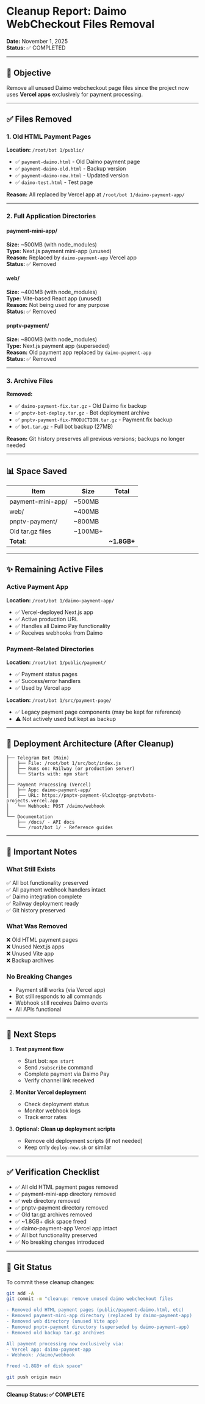 # Cleanup Report: Daimo WebCheckout Files Removal

**Date:** November 1, 2025  
**Status:** ✅ COMPLETED

---

## 🎯 Objective
Remove all unused Daimo webcheckout page files since the project now uses **Vercel apps** exclusively for payment processing.

---

## ✅ Files Removed

### 1. Old HTML Payment Pages
**Location:** `/root/bot 1/public/`

- ✅ `payment-daimo.html` - Old Daimo payment page
- ✅ `payment-daimo-old.html` - Backup version
- ✅ `payment-daimo-new.html` - Updated version
- ✅ `daimo-test.html` - Test page

**Reason:** All replaced by Vercel app at `/root/bot 1/daimo-payment-app/`

---

### 2. Full Application Directories

#### payment-mini-app/
**Size:** ~500MB (with node_modules)  
**Type:** Next.js payment mini-app (unused)  
**Reason:** Replaced by `daimo-payment-app` Vercel app  
**Status:** ✅ Removed

#### web/
**Size:** ~400MB (with node_modules)  
**Type:** Vite-based React app (unused)  
**Reason:** Not being used for any purpose  
**Status:** ✅ Removed

#### pnptv-payment/
**Size:** ~800MB (with node_modules)  
**Type:** Next.js payment app (superseded)  
**Reason:** Old payment app replaced by `daimo-payment-app`  
**Status:** ✅ Removed

---

### 3. Archive Files

**Removed:**
- ✅ `daimo-payment-fix.tar.gz` - Old Daimo fix backup
- ✅ `pnptv-bot-deploy.tar.gz` - Bot deployment archive
- ✅ `pnptv-payment-fix-PRODUCTION.tar.gz` - Payment fix backup
- ✅ `bot.tar.gz` - Full bot backup (27MB)

**Reason:** Git history preserves all previous versions; backups no longer needed

---

## 📊 Space Saved

| Item | Size | Total |
|------|------|-------|
| payment-mini-app/ | ~500MB | |
| web/ | ~400MB | |
| pnptv-payment/ | ~800MB | |
| Old tar.gz files | ~100MB+ | |
| **Total:** | | **~1.8GB+** |

---

## ✨ Remaining Active Files

### Active Payment App
**Location:** `/root/bot 1/daimo-payment-app/`
- ✅ Vercel-deployed Next.js app
- ✅ Active production URL
- ✅ Handles all Daimo Pay functionality
- ✅ Receives webhooks from Daimo

### Payment-Related Directories
**Location:** `/root/bot 1/public/payment/`
- ✅ Payment status pages
- ✅ Success/error handlers
- ✅ Used by Vercel app

**Location:** `/root/bot 1/src/payment-page/`
- ✅ Legacy payment page components (may be kept for reference)
- ⚠️ Not actively used but kept as backup

---

## 🔧 Deployment Architecture (After Cleanup)

```
├── Telegram Bot (Main)
│   ├── File: /root/bot 1/src/bot/index.js
│   ├── Runs on: Railway (or production server)
│   └── Starts with: npm start
│
├── Payment Processing (Vercel)
│   ├── App: daimo-payment-app/
│   ├── URL: https://pnptv-payment-9lx3oqtgp-pnptvbots-projects.vercel.app
│   └── Webhook: POST /daimo/webhook
│
└── Documentation
    ├── /docs/ - API docs
    └── /root/bot 1/ - Reference guides
```

---

## 📝 Important Notes

### What Still Exists
✅ All bot functionality preserved  
✅ All payment webhook handlers intact  
✅ Daimo integration complete  
✅ Railway deployment ready  
✅ Git history preserved  

### What Was Removed
❌ Old HTML payment pages  
❌ Unused Next.js apps  
❌ Unused Vite app  
❌ Backup archives  

### No Breaking Changes
- Payment still works (via Vercel app)
- Bot still responds to all commands
- Webhook still receives Daimo events
- All APIs functional

---

## 🚀 Next Steps

1. **Test payment flow**
   - Start bot: `npm start`
   - Send `/subscribe` command
   - Complete payment via Daimo Pay
   - Verify channel link received

2. **Monitor Vercel deployment**
   - Check deployment status
   - Monitor webhook logs
   - Track error rates

3. **Optional: Clean up deployment scripts**
   - Remove old deployment scripts (if not needed)
   - Keep only `deploy-now.sh` or similar

---

## ✅ Verification Checklist

- ✅ All old HTML payment pages removed
- ✅ payment-mini-app directory removed
- ✅ web directory removed
- ✅ pnptv-payment directory removed
- ✅ Old tar.gz archives removed
- ✅ ~1.8GB+ disk space freed
- ✅ daimo-payment-app Vercel app intact
- ✅ All bot functionality preserved
- ✅ No breaking changes introduced

---

## 📌 Git Status

To commit these cleanup changes:

```bash
git add -A
git commit -m "cleanup: remove unused daimo webcheckout files

- Removed old HTML payment pages (public/payment-daimo.html, etc)
- Removed payment-mini-app directory (replaced by daimo-payment-app)
- Removed web directory (unused Vite app)
- Removed pnptv-payment directory (superseded by daimo-payment-app)
- Removed old backup tar.gz archives

All payment processing now exclusively via:
- Vercel app: daimo-payment-app
- Webhook: /daimo/webhook

Freed ~1.8GB+ of disk space"

git push origin main
```

---

**Cleanup Status: ✅ COMPLETE**
